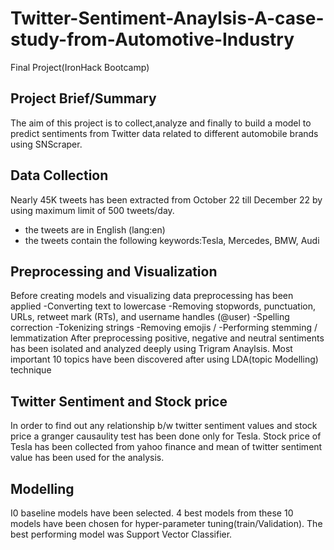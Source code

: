 # Twitter-Sentiment-Anaylsis-A-case-study-from-Automotive-Industry
Final Project(IronHack Bootcamp)
## Project Brief/Summary
The aim of this project is to collect,analyze and finally to build a model to predict sentiments from Twitter data related to different automobile brands using SNScraper.
## Data Collection
Nearly 45K tweets has been extracted from October 22 till December 22 by using maximum limit of 500 tweets/day. 
- the tweets are in English (lang:en)
- the tweets contain the following keywords:Tesla, Mercedes, BMW, Audi
## Preprocessing and Visualization
Before creating models and visualizing data preprocessing has been applied
-Converting text to lowercase
-Removing stopwords, punctuation, URLs, retweet mark (RTs), and username handles (@user)
-Spelling correction
-Tokenizing strings
-Removing emojis / 
-Performing stemming / lemmatization
After preprocessing positive, negative and neutral sentiments has been isolated and analyzed deeply using Trigram Anaylsis. 
Most important 10 topics have been discovered after using LDA(topic Modelling) technique
## Twitter Sentiment and Stock price 
In order to find out any relationship b/w twitter sentiment values and stock price a granger causaulity test has been done only for Tesla. Stock price of Tesla has been collected from yahoo finance and mean of twitter sentiment value has been used for the analysis.
## Modelling
I0 baseline models have been selected. 4 best models from these 10 models have been chosen for hyper-parameter tuning(train/Validation). The best performing model was Support Vector Classifier. 
